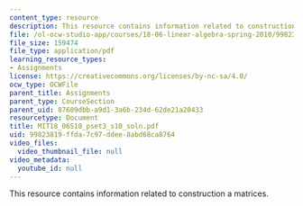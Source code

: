 ```yaml
---
content_type: resource
description: This resource contains information related to construction a matrices.
file: /ol-ocw-studio-app/courses/18-06-linear-algebra-spring-2010/99823819ffda7c97ddee8abd68ca8764_MIT18_06S10_pset3_s10_soln.pdf
file_size: 159474
file_type: application/pdf
learning_resource_types:
- Assignments
license: https://creativecommons.org/licenses/by-nc-sa/4.0/
ocw_type: OCWFile
parent_title: Assignments
parent_type: CourseSection
parent_uid: 87609dbb-a9d1-3a6b-234d-62de21a20433
resourcetype: Document
title: MIT18_06S10_pset3_s10_soln.pdf
uid: 99823819-ffda-7c97-ddee-8abd68ca8764
video_files:
  video_thumbnail_file: null
video_metadata:
  youtube_id: null
---
```

This resource contains information related to construction a matrices.
